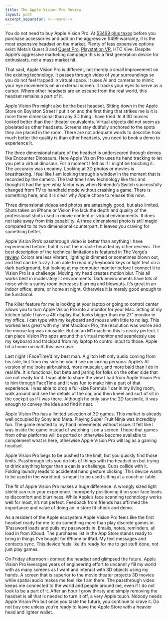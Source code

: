 ```yaml
---
title: The Apple Vision Pro Review
layout: post
excerpt_separator: <!--more-->
---
```

You do not need to buy Apple Vision Pro. At [$3499 plus taxes](https://www.apple.com/shop/buy-vision/apple-vision-pro) before you purchase accessories and add on the aggressive $499 warranty, it is the most expensive headset on the market. Plenty of less expensive options exist: Meta’s Quest 3 and [Quest Pro](https://www.meta.com/quest/quest-pro/), [Playstation VR](https://www.playstation.com/en-us/ps-vr/), HTC Vive. Despite Apple’s aggressive marketing campaign this is a first generation device for enthusiasts, not a mass market hit.

That said, Apple Vision Pro is different, not merely a small improvement on the existing technology. It passes through video of your surroundings so you do not feel trapped in virtual space. It uses AI and cameras to mimic your eye movements on an external screen. It tracks your eyes to serve as a cursor. Where other headsets are an escape from the real world, this headset remains a part of it.

<!--more-->

Apple Vision Pro might also be the best headset. Sitting down in the Apple Store on Boylston Street I put it on and the first thing that strikes me is it is more three dimensional than any 3D thing I have tried. In it 3D movies looked better than their theater equivalents. Virtual objects did not seem as pixelated as other headsets. Screens stay dutifully anchored to the spots they are placed in the room. There are not adequate words to describe how much better the quality is than other headsets, you need to book a demo to experience it.

The three dimensional nature of the headset is underscored through demos like Encounter Dinosaurs. Here Apple Vision Pro uses its hand tracking to let you pet a virtual dinosaur. For a moment I felt as if I might be touching it. The accuracy was uncanny. Looking at 3D photos or movies is breathtaking. I feel like I am looking through a window in the moment that is recorded by the camera. The last time I saw technology like this and thought it had the gee whiz factor was when Nintendo’s Switch successfully changed from TV to handheld mode without crashing a game. There is something here, and it is clear why Apple chose to release this now.

Three dimensional videos and photos are amazingly good, but also limited. Shots taken on iPhone or Vision Pro lack the depth and quality of the professional shots used in movie content or virtual environments. It does not take away from this capability. A three dimensional photo is still magic compared to its two dimensional counterpart. It leaves you craving for something better.

Apple Vision Pro’s passthrough video is better than anything I have experienced before, but it is not the miracle heralded by other reviews. The best description of the technical limitations is featured in [The Verge’s review](https://www.theverge.com/23747065/apple-vision-pro-headset-hands-on-features-specs-price-release-date). Colors are less vibrant, lighting is dimmed or sometimes blown out, and text can be fuzzy. I am able to read my keyboard keys or light text on a dark background, but looking at my computer monitor before I connect it to Vision Pro is a challenge. Moving my head creates motion blur. This all works best in moderately lit environments. Dark environments have lots of noise while a sunny room increases blurring and blowouts. It’s great in an indoor office, store, or home at night. Otherwise it is merely good enough to be functional.

The killer feature for me is looking at your laptop or going to control center allows you to turn Apple Vision Pro into a monitor for your Mac. Sitting at my kitchen table I have a 4K display that looks bigger than my 27” monitor in my office. I can type with my keyboard and mouse with little to no lag. This worked less great with my Intel MacBook Pro, the resolution was worse and the mouse lag was unusable. But on an M1 machine this is nearly perfect. I can place Vision Pro apps around this virtual monitor and seamlessly use my keyboard and trackpad from my laptop to control input to those. Apple hit a home run with this use case.

Last night I FaceTime’d my best man. A glitch left only audio coming from his side, but from my side he could see my jarring persona. Apple’s AI version of me looks airbrushed, more muscular, and more bald than I do in real life. It is functional, but beta and jarring for folks on the other side that are not ready for it. I was able to share the view I had from Apple Vision Pro to him through FaceTime and it was fun to make him a part of that experience. I was able to drop a full-size Formula 1 car in my living room, walk around and see the details of the car, and then kneel and sort of sit in the cockpit as if I was there. Although he only saw the 2D facsimile, it was enough to convey the idea and find it neat.

Apple Vision Pro has a limited selection of 3D games. This market is already well occupied by Sony and Meta. Playing Super Fruit Ninja was incredibly fun. The game reacted to my hand movements without issue. It felt like I was inside the game instead of watching it on a screen. I hope that games from other platforms will be ported or otherwise become available to complement what is here, otherwise Apple Vision Pro will lag as a gaming headset.

Apple Vision Pro begs to be pushed to the limit, but you quickly find those limits. Passthrough lets you do lots of things with the headset on but trying to drink anything larger than a can is a challenge. Cups collide with it. Folding laundry leads to accidental hand gesture clicking. This device wants to be used in the world but is meant to be used sitting at a couch or table.

The fit of Apple Vision Pro makes a huge difference. A wrongly sized light shield can ruin your experience. Improperly positioning it on your face leads to discomfort and blurriness. While Apple’s face scanning technology works well for most, it’s not perfect. Feedback from friends has affirmed the importance and value of doing an in store fit check and demo.

As a resident of the Apple ecosystem Apple Vision Pro feels like the first headset ready for me to do something more than play discrete games in. 1Password loads and pulls my passwords in. Emails, notes, reminders, all load in from iCloud. The purchases list in the App Store stands ready to bring in things I’ve bought for iPhone or iPad. My text messages and contacts sync. This device feels like it’s ready for me to get stuff done, not just play games.

On Friday afternoon I donned the headset and glimpsed the future. Apple Vision Pro leverages years of engineering effort to uncannily fill my world with as many screens as I want and interact with 3D objects using my hands. A screen that is superior to the movie theater projects 3D movies while spatial audio makes me feel like I am there. The passthrough video keeps me connected to the world and people around me, even if I do not look to be a part of it. After an hour I grow thirsty and simply removing the headset is all that is needed to turn it off, a very Apple touch. Nobody needs Apple Vision Pro but once you taste the future, you continue to crave it. Do not buy one unless you’re ready to leave the Apple Store with a heavier head and lighter wallet. 